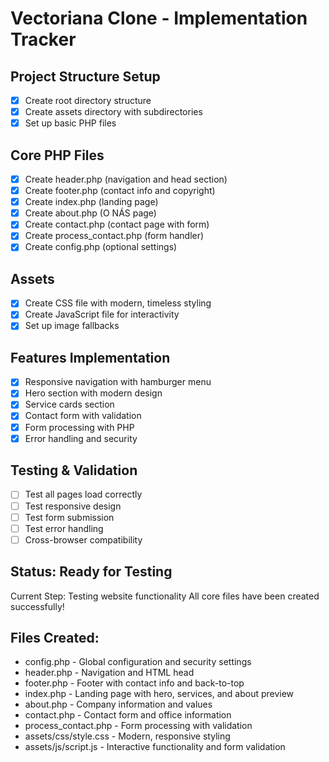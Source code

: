 # Vectoriana Clone - Implementation Tracker

## Project Structure Setup
- [x] Create root directory structure
- [x] Create assets directory with subdirectories
- [x] Set up basic PHP files

## Core PHP Files
- [x] Create header.php (navigation and head section)
- [x] Create footer.php (contact info and copyright)
- [x] Create index.php (landing page)
- [x] Create about.php (O NÁS page)
- [x] Create contact.php (contact page with form)
- [x] Create process_contact.php (form handler)
- [x] Create config.php (optional settings)

## Assets
- [x] Create CSS file with modern, timeless styling
- [x] Create JavaScript file for interactivity
- [x] Set up image fallbacks

## Features Implementation
- [x] Responsive navigation with hamburger menu
- [x] Hero section with modern design
- [x] Service cards section
- [x] Contact form with validation
- [x] Form processing with PHP
- [x] Error handling and security

## Testing & Validation
- [ ] Test all pages load correctly
- [ ] Test responsive design
- [ ] Test form submission
- [ ] Test error handling
- [ ] Cross-browser compatibility

## Status: Ready for Testing
Current Step: Testing website functionality
All core files have been created successfully!

## Files Created:
- config.php - Global configuration and security settings
- header.php - Navigation and HTML head
- footer.php - Footer with contact info and back-to-top
- index.php - Landing page with hero, services, and about preview
- about.php - Company information and values
- contact.php - Contact form and office information
- process_contact.php - Form processing with validation
- assets/css/style.css - Modern, responsive styling
- assets/js/script.js - Interactive functionality and form validation
